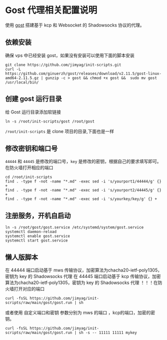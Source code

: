 # Gost 代理相关配置说明

使用 [gost](https://github.com/ginuerzh/gost) 搭建基于 kcp 和 Websocket 的 Shadowsocks 协议的代理。


## 依赖安装

确保 vps 中已经安装 gost，如果没有安装可以使用下面的脚本安装

```shell
git clone https://github.com/jimyag/init-scripts.git
curl -L https://github.com/ginuerzh/gost/releases/download/v2.11.5/gost-linux-amd64-2.11.5.gz | gunzip -c > gost && chmod +x gost &&  sudo mv gost /usr/local/bin/
```

## 创建 gost 运行目录

给 Gost 运行目录添加软链接

```shell
ln -s /root/init-scripts/gost /root/gost
```

`/root/init-scripts` 是 clone 项目的目录,下面也是一样

## 修改密钥和端口号

`44444` 和 `44445` 是修改的端口号，`key` 是修改的密钥，根据自己的要求填写即可。
在防火墙打开相应的端口
```shell
cd /root/init-scripts
find . -type f -not -name "*.md" -exec sed -i 's/yourport1/44444/g' {} +
find . -type f -not -name "*.md" -exec sed -i 's/yourport2/44445/g' {} +
find . -type f -not -name "*.md" -exec sed -i 's/yourkey/key/g' {} +
```
## 注册服务，开机自启动

```shell
ln -s /root/gost/gost.service /etc/systemd/system/gost.service
systemctl daemon-reload
systemctl enable gost.service
systemctl start gost.service
```

## 懒人版脚本

在 44444 端口启动基于 mws 传输协议，加密算法为chacha20-ietf-poly1305，密钥为 key 的 Shadowsocks 代理
在 44445 端口启动基于 kcp 传输协议，加密算法为chacha20-ietf-poly1305，密钥为 key 的 Shadowsocks 代理
！！！在防火墙打开对应的端口

```shell
curl -fsSL https://github.com/jimyag/init-scripts/raw/main/gost/gost.run | sh
```

或者使用 自定义端口和密钥 参数分别为 mws 的端口 ，kcp的端口，加密的密钥。
```shell
curl -fsSL https://github.com/jimyag/init-scripts/raw/main/gost/gost.run | sh -s -- 11111 11111 mykey
```
